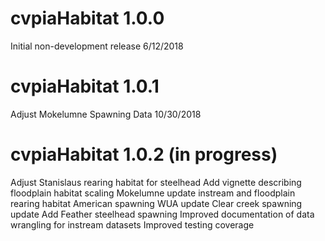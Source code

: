 # cvpiaHabitat 1.0.0
Initial non-development release 6/12/2018
# cvpiaHabitat 1.0.1
Adjust Mokelumne Spawning Data 10/30/2018
# cvpiaHabitat 1.0.2 (in progress)
Adjust Stanislaus rearing habitat for steelhead
Add vignette describing floodplain habitat scaling
Mokelumne update instream and floodplain rearing habitat
American spawning WUA update
Clear creek spawning update
Add Feather steelhead spawning
Improved documentation of data wrangling for instream datasets
Improved testing coverage

